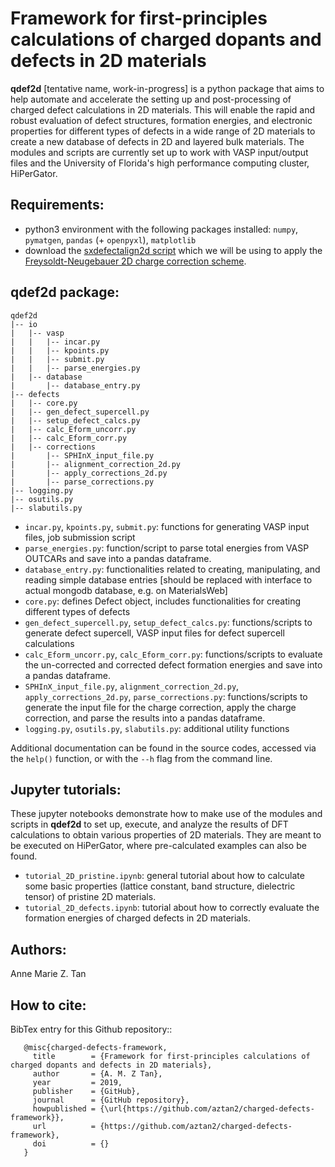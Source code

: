 # Framework for first-principles calculations of charged dopants and defects in 2D materials

**qdef2d** [tentative name, work-in-progress] is a python package that aims to help automate and accelerate the setting up and post-processing of charged defect calculations in 2D materials. This will enable the rapid and robust evaluation of defect structures, formation energies, and electronic properties for different types of defects in a wide range of 2D materials to create a new database of defects in 2D and layered bulk materials. The modules and scripts are currently set up to work with VASP input/output files and the University of Florida's high performance computing cluster, HiPerGator. 


## Requirements:
* python3 environment with the following packages installed: `numpy`, `pymatgen`, `pandas` (+ `openpyxl`), `matplotlib` 
* download the [sxdefectalign2d script](https://sxrepo.mpie.de/projects/sphinx-add-ons/files) which we will be using to apply the [Freysoldt-Neugebauer 2D charge correction scheme](https://doi.org/10.1103/PhysRevB.97.205425).


## qdef2d package:

```
qdef2d
|-- io
|   |-- vasp
|   |   |-- incar.py
|   |   |-- kpoints.py
|   |   |-- submit.py
|   |   |-- parse_energies.py
|   |-- database
|       |-- database_entry.py
|-- defects
|   |-- core.py
|   |-- gen_defect_supercell.py
|   |-- setup_defect_calcs.py
|   |-- calc_Eform_uncorr.py
|   |-- calc_Eform_corr.py
|   |-- corrections
|       |-- SPHInX_input_file.py
|       |-- alignment_correction_2d.py
|       |-- apply_corrections_2d.py
|       |-- parse_corrections.py
|-- logging.py
|-- osutils.py
|-- slabutils.py
```

* `incar.py`, `kpoints.py`, `submit.py`: functions for generating VASP input files, job submission script
* `parse_energies.py`: function/script to parse total energies from VASP OUTCARs and save into a pandas dataframe.
* `database_entry.py`: functionalities related to creating, manipulating, and reading simple database entries [should be replaced with interface to actual mongodb database, e.g. on MaterialsWeb]
* `core.py`: defines Defect object, includes functionalities for creating different types of defects
* `gen_defect_supercell.py`, `setup_defect_calcs.py`: functions/scripts to generate defect supercell, VASP input files for defect supercell calculations
* `calc_Eform_uncorr.py`, `calc_Eform_corr.py`: functions/scripts to evaluate the un-corrected and corrected defect formation energies and save into a pandas dataframe.
* `SPHInX_input_file.py`, `alignment_correction_2d.py`, `apply_corrections_2d.py`, `parse_corrections.py`: functions/scripts to generate the input file for the charge correction, apply the charge correction, and parse the results into a pandas dataframe.
* `logging.py`, `osutils.py`, `slabutils.py`: additional utility functions

Additional documentation can be found in the source codes, accessed via the `help()` function, or with the `--h` flag from the command line.


## Jupyter tutorials:

These jupyter notebooks demonstrate how to make use of the modules and scripts in **qdef2d** to set up, execute, and analyze the results of DFT calculations to obtain various properties of 2D materials. They are meant to be executed on HiPerGator, where pre-calculated examples can also be found. 

* `tutorial_2D_pristine.ipynb`: general tutorial about how to calculate some basic properties (lattice constant, band structure, dielectric tensor) of pristine 2D materials.
* `tutorial_2D_defects.ipynb`: tutorial about how to correctly evaluate the formation energies of charged defects in 2D materials.


## Authors:
Anne Marie Z. Tan


## How to cite:
BibTex entry for this Github repository::

```
   @misc{charged-defects-framework,
     title        = {Framework for first-principles calculations of charged dopants and defects in 2D materials},
     author       = {A. M. Z Tan},
     year         = 2019,
     publisher    = {GitHub},
     journal      = {GitHub repository},
     howpublished = {\url{https://github.com/aztan2/charged-defects-framework}},
     url          = {https://github.com/aztan2/charged-defects-framework},
     doi          = {}
   }
```
